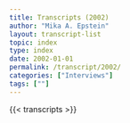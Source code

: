 ```yaml
---
title: Transcripts (2002)
author: "Mika A. Epstein"
layout: transcript-list
topic: index
type: index
date: 2002-01-01
permalink: /transcript/2002/
categories: ["Interviews"]
tags: [""]
---
```


{{< transcripts >}}
